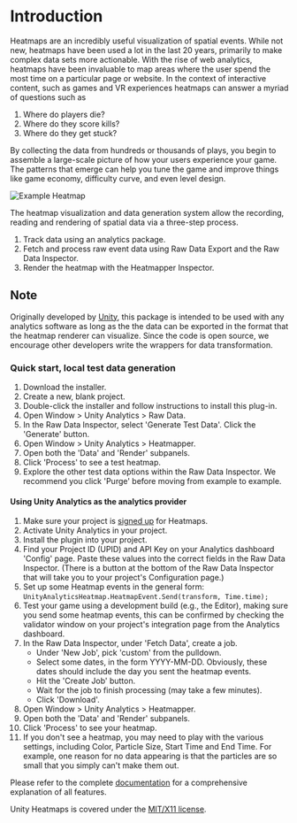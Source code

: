 # Introduction
Heatmaps are an incredibly useful visualization of spatial events. While not new, heatmaps have been used a lot in the last 20 years, primarily to make complex data sets more actionable. With the rise of web analytics, heatmaps have been invaluable to map areas where the user spend the most time on a particular page or website. In the context of interactive content, such as games and VR experiences heatmaps can answer a myriad of questions such as

1. Where do players die? 
2. Where do they score kills? 
3. Where do they get stuck? 

By collecting the data from hundreds or thousands of plays, you begin to assemble a large-scale picture of how your 
users experience your game. The patterns that emerge can help you tune the game and improve things like game economy, difficulty curve, and even level design.

![Example Heatmap](https://bytebucket.org/Unity-Technologies/heatmaps/raw/3f60ffb1750ed62c7e2273a8cc7e94ac42db9298/heatmap.png)

The heatmap visualization and data generation system allow the recording, reading and rendering of spatial data via a three-step process.

1. Track data using an analytics package.
2. Fetch and process raw event data using Raw Data Export and the Raw Data Inspector.
3. Render the heatmap with the Heatmapper Inspector. 

## Note
Originally developed by [Unity](https://bitbucket.org/Unity-Technologies/heatmaps), this package is intended to be used with any analytics software as long as the the data can be exported in the format that the heatmap renderer can visualize. Since the code is open source, we encourage other developers write the wrappers for data transformation.

### Quick start, local test data generation
1. Download the installer.
2. Create a new, blank project.
3. Double-click the installer and follow instructions to install this plug-in.
4. Open Window > Unity Analytics > Raw Data.
5. In the Raw Data Inspector, select 'Generate Test Data'. Click the 'Generate' button.
6. Open Window > Unity Analytics > Heatmapper.
7. Open both the 'Data' and 'Render' subpanels.
8. Click 'Process' to see a test heatmap.
9. Explore the other test data options within the Raw Data Inspector. We recommend you click 'Purge' before moving from example to example.

#### Using Unity Analytics as the analytics provider

1. Make sure your project is [signed up](http://response.unity3d.com/analytics-early-access-sign-up) for Heatmaps.
2. Activate Unity Analytics in your project.
3. Install the plugin into your project.
4. Find your Project ID (UPID) and API Key on your Analytics dashboard 'Config' page. Paste these values into the correct fields in the Raw Data Inspector. (There is a button at the bottom of the Raw Data Inspector that will take you to your project's Configuration page.)
5. Set up some Heatmap events in the general form:
`UnityAnalyticsHeatmap.HeatmapEvent.Send(transform, Time.time);    `
6. Test your game using a development build (e.g., the Editor), making sure you send some heatmap events, this can be confirmed by checking the validator window on your project's integration page from the Analytics dashboard. 
7. In the Raw Data Inspector, under 'Fetch Data', create a job.
     * Under 'New Job', pick 'custom' from the pulldown.
     * Select some dates, in the form YYYY-MM-DD. Obviously, these dates should include the day you sent the heatmap events.
     * Hit the 'Create Job' button.
     * Wait for the job to finish processing (may take a few minutes).
     * Click 'Download'.
8. Open Window > Unity Analytics > Heatmapper.
9. Open both the 'Data' and 'Render' subpanels.
10. Click 'Process' to see your heatmap.
11. If you don't see a heatmap, you may need to play with the various settings, including Color, Particle Size, Start Time and End Time. For example, one reason for no data appearing is that the particles are so small that you simply can't make them out.

Please refer to the complete [documentation](https://bitbucket.org/Unity-Technologies/heatmaps/wiki/browse/) for a comprehensive explanation of all features.

Unity Heatmaps is covered under the [MIT/X11 license](https://bitbucket.org/Unity-Technologies/heatmaps/src/d2ca4fd043ad9b3d005423a5ecba81772e0ce9d1/license.txt?at=master&fileviewer=file-view-default).
